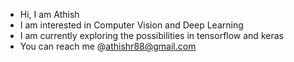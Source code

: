 - Hi, I am Athish 
- I am interested in Computer Vision and Deep Learning
- I am currently exploring the possibilities in tensorflow and keras
- You can reach me @athishr88@gmail.com


